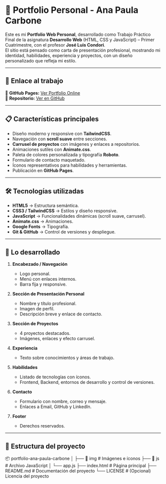 # 🌸 Portfolio Personal - Ana Paula Carbone

Este es mi **Portfolio Web Personal**, desarrollado como Trabajo Práctico Final de la asignatura **Desarrollo Web** (HTML, CSS y JavaScript) – Primer Cuatrimestre, con el profesor **José Luis Condori**.  
El sitio está pensado como carta de presentación profesional, mostrando mi identidad, habilidades, experiencia y proyectos, con un diseño personalizado que refleja mi estilo.

---

## 🔗 Enlace al trabajo
📍 **GitHub Pages:** [Ver Portfolio Online]()  
📍 **Repositorio:** [Ver en GitHub](https://github.com/pipicarbone/portfolio-ana-paula-carbone)

---

## 📋 Características principales
- Diseño moderno y responsive con **TailwindCSS**.
- Navegación con **scroll suave** entre secciones.
- **Carrusel de proyectos** con imágenes y enlaces a repositorios.
- Animaciones sutiles con **Animate.css**.
- Paleta de colores personalizada y tipografía **Roboto**.
- Formulario de contacto maquetado.
- Íconos representativos para habilidades y herramientas.
- Publicación en **GitHub Pages**.

---

## 🛠️ Tecnologías utilizadas
- **HTML5** → Estructura semántica.
- **CSS3 / TailwindCSS** → Estilos y diseño responsive.
- **JavaScript** → Funcionalidades dinámicas (scroll suave, carrusel).
- **Animate.css** → Animaciones.
- **Google Fonts** → Tipografía.
- **Git & GitHub** → Control de versiones y despliegue.

---

## 📌 Lo desarrollado
1. **Encabezado / Navegación**
   - Logo personal.
   - Menú con enlaces internos.
   - Barra fija y responsive.

2. **Sección de Presentación Personal**
   - Nombre y título profesional.
   - Imagen de perfil.
   - Descripción breve y enlace de contacto.

3. **Sección de Proyectos**
   - 4 proyectos destacados.
   - Imágenes, enlaces y efecto carrusel.

4. **Experiencia**
   - Texto sobre conocimientos y áreas de trabajo.

5. **Habilidades**
   - Listado de tecnologías con íconos.
   - Frontend, Backend, entornos de desarrollo y control de versiones.

6. **Contacto**
   - Formulario con nombre, correo y mensaje.
   - Enlaces a Email, GitHub y LinkedIn.

7. **Footer**
   - Derechos reservados.

---

## 📂 Estructura del proyecto
📦 portfolio-ana-paula-carbone
│
├── 📂 img # Imágenes e íconos
├── 📂 js # Archivo JavaScript
│ └── app.js
├── index.html # Página principal
├── README.md # Documentación del proyecto
└── LICENSE # (Opcional) Licencia del proyecto
